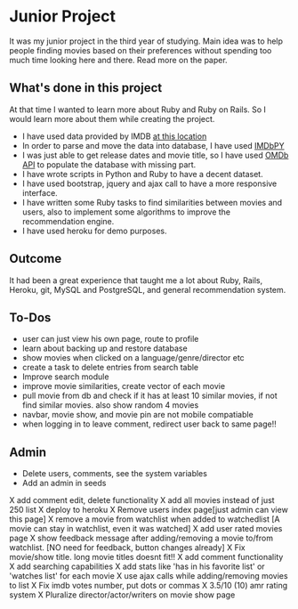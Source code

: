 # Junior Project
It was my junior project in the third year of studying. 
Main idea was to help people finding movies based on their preferences without
spending too much time looking here and there. Read more on the paper.


## What's done in this project
At that time I wanted to learn more about Ruby and Ruby on Rails. So I would
learn more about them while creating the project. 

* I have used data provided by IMDB [at this
  location](http://www.imdb.com/interfaces)
* In order to parse and move the data into database, I have used
  [IMDbPY](http://imdbpy.sourceforge.net/)
* I was just able to get release dates and movie title, so I have used [OMDb
  API](https://www.omdbapi.com/) to populate the database with missing part.
* I have wrote scripts in Python and Ruby to have a decent dataset.
* I have used bootstrap, jquery and ajax call to have a more responsive
  interface.
* I have written some Ruby tasks to find similarities between movies and users,
  also to implement some algorithms to improve the recommendation engine.
* I have used heroku for demo purposes.

## Outcome
It had been a great experience that taught me a lot about Ruby, Rails, Heroku, git,
MySQL and PostgreSQL, and general recommendation system.

## To-Dos
* user can just view his own page, route to profile
* learn about backing up and restore database
* show movies when clicked on a language/genre/director etc
* create a task to delete entries from search table
* Improve search module
* improve movie similarities, create vector of each movie
* pull movie from db and check if it has at least 10 similar movies, if not
  find similar movies. also show random 4 movies
* navbar, movie show, and movie pin are not mobile compatiable
* when logging in to leave comment, redirect user back to same page!!

## Admin 
* Delete users, comments, see the system variables
* Add an admin in seeds

X add comment edit, delete functionality
X add all movies instead of just 250 list
X deploy to heroku
X Remove users index page[just admin can view this page]
X remove a movie from watchlist when added to watchedlist
  [A movie can stay in watchlist, even it was watched]
X add user rated movies page
X show feedback message after adding/removing a movie to/from watchlist.
  [NO need for feedback, button changes already]
X Fix movie/show title. long movie titles doesnt fit!!
X add comment functionality
X add searching capabilities
X add stats like 'has in his favorite list' or 'watches list' for each movie
X use ajax calls while adding/removing movies to list
X Fix imdb votes number, put dots or commas
X 3.5/10 (10) amr rating system
X Pluralize director/actor/writers on movie show page
